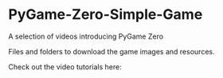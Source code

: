 # PyGame-Zero-Simple-Game
A selection of videos introducing PyGame Zero

Files and folders to download the game images and resources.

Check out the video tutorials here: 
